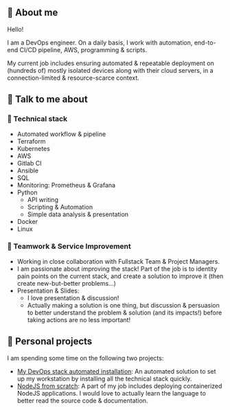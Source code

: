 ## :deciduous_tree: About me

Hello!

I am a DevOps engineer. On a daily basis, I work with automation, end-to-end CI/CD pipeline, AWS, programming & scripts.

My current job includes ensuring automated & repeatable deployment on (hundreds of) mostly isolated devices along with their cloud servers, in a connection-limited & resource-scarce context.


## :dart: Talk to me about

### :rocket: Technical stack

- Automated workflow & pipeline
- Terraform
- Kubernetes
- AWS
- Gitlab CI
- Ansible
- SQL
- Monitoring: Prometheus & Grafana
- Python
  - API writing
  - Scripting & Automation
  - Simple data analysis & presentation
- Docker
- Linux

### :star2: Teamwork & Service Improvement

- Working in close collaboration with Fullstack Team & Project Managers.
- I am passionate about improving the stack! Part of the job is to identity pain points on the current stack, and create a solution to improve it (then create new-but-better problems...)
- Presentation & Slides:
  - I love presentation & discussion!
  - Actually making a solution is one thing, but discussion & persuasion to better understand the problem & solution (and its impacts!) before taking actions are no less important!


## :muscle: Personal projects

I am spending some time on the following two projects:

- [My DevOps stack automated installation](https://github.com/lamvng/my-devops-tools): An automated solution to set up my workstation by installing all the technical stack quickly.
- [NodeJS from scratch](https://github.com/lamvng/nodejs-from-scratch): A part of my job includes deploying containerized NodeJS applications. I would love to actually learn the language to better read the source code & documentation.

<!---
lamvng/lamvng is a ✨ special ✨ repository because its `README.md` (this file) appears on your GitHub profile.
You can click the Preview link to take a look at your changes.
--->
